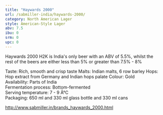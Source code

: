 ```yaml
---
title: "Haywards 2000"
url: /sabmiller-india/haywards-2000/
category: North American Lager
style: American-Style Lager
abv: 7.5
ibu: 0
srm: 0
upc: 0
---
```

Haywards 2000 H2K is India's only beer with an ABV of 5.5%, whilst the rest of the beers are either less than 5% or greater than 7.5% - 8%

Taste:  Rich, smooth and crisp taste 
Malts:  Indian malts, 6 row barley 
Hops:  Hop extract from Germany and Indian hops palate 
Colour:  Gold  
Availability:  Parts of India  
Fermentation process: Bottom-fermented  
Serving temperature:  7 - 9 Â°C  
Packaging:  650 ml and 330 ml glass bottle and 330 ml cans  

http://www.sabmiller.in/brands_haywards_2000.html
